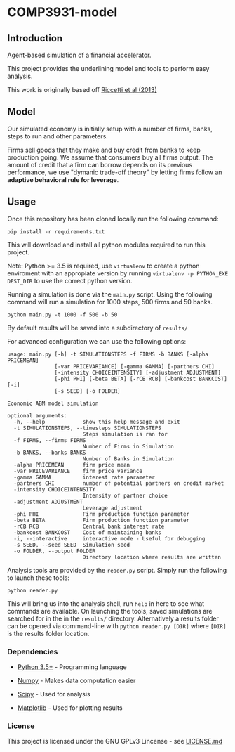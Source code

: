 # COMP3931-model

## Introduction

Agent-based simulation of a financial accelerator.

This project provides the underlining model and tools to perform easy analysis.

This work is originally based off [Riccetti et al (2013)](https://www.sciencedirect.com/science/article/pii/S0165188913000419)

## Model

Our simulated economy is initially setup with a number of firms, banks, steps to run and
other parameters.

Firms sell goods that they make and buy credit from banks to keep production going.
We assume that consumers buy all firms output.
The amount of credit that a firm can borrow depends on its previous performance, we use
"dymanic trade-off theory" by letting firms follow an **adaptive behavioral rule
for leverage**.

## Usage

Once this repository has been cloned locally run the following command:

```pip install -r requirements.txt```

This will download and install all python modules required to run this project.

Note: Python >= 3.5 is required, use `virtualenv` to create a python enviroment
with an appropiate version by running `virtualenv -p PYTHON_EXE DEST_DIR` to use
the correct python version.

Running a simulation is done via the `main.py` script. Using the following command
will run a simulation for 1000 steps, 500 firms and 50 banks.

`python main.py -t 1000 -f 500 -b 50`

By default results will be saved into a subdirectory of `results/`

For advanced configuration we can use the following options:

```
usage: main.py [-h] -t SIMULATIONSTEPS -f FIRMS -b BANKS [-alpha PRICEMEAN]
               [-var PRICEVARIANCE] [-gamma GAMMA] [-partners CHI]
               [-intensity CHOICEINTENSITY] [-adjustment ADJUSTMENT]
               [-phi PHI] [-beta BETA] [-rCB RCB] [-bankcost BANKCOST] [-i]
               [-s SEED] [-o FOLDER]

Economic ABM model simulation

optional arguments:
  -h, --help            show this help message and exit
  -t SIMULATIONSTEPS, --timesteps SIMULATIONSTEPS
                        Steps simulation is ran for
  -f FIRMS, --firms FIRMS
                        Number of Firms in Simulation
  -b BANKS, --banks BANKS
                        Number of Banks in Simulation
  -alpha PRICEMEAN      firm price mean
  -var PRICEVARIANCE    firm price variance
  -gamma GAMMA          interest rate parameter
  -partners CHI         number of potential partners on credit market
  -intensity CHOICEINTENSITY
                        Intensity of partner choice
  -adjustment ADJUSTMENT
                        Leverage adjustment
  -phi PHI              Firm production function parameter
  -beta BETA            Firm production function parameter
  -rCB RCB              Central bank interest rate
  -bankcost BANKCOST    Cost of maintaining banks
  -i, --interactive     interactive mode - Useful for debugging
  -s SEED, --seed SEED  Simulation seed
  -o FOLDER, --output FOLDER
                        Directory location where results are written
```

Analysis tools are provided by the `reader.py` script.
Simply run the following to launch these tools:

```python reader.py```

This will bring us into the analysis shell, run `help` in here to see
what commands are available. On launching the tools, saved simulations
are searched for in the in the `results/` directory. Alternatively
a results folder can be opened via command-line with ```python reader.py [DIR]```
where ```[DIR]``` is the results folder location.

### Dependencies

* [Python 3.5+](https://www.python.org/) - Programming language

* [Numpy](https://numpy.org) - Makes data computation easier

* [Scipy](https://www.scipy.org) - Used for analysis

* [Matplotlib](https://matplotlib.org/) - Used for plotting results

### License

This project is licensed under the GNU GPLv3 Lincense - see [LICENSE.md](LICENSE.md)
